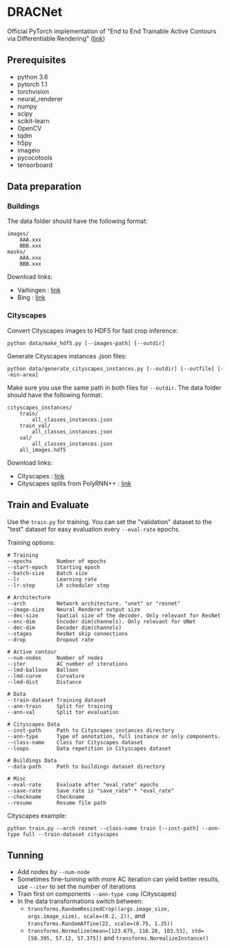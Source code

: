 # DRACNet
Official PyTorch implementation of "End to End Trainable Active Contours via Differentiable Rendering" ([link](https://openreview.net/pdf?id=rkxawlHKDr))

## Prerequisites
- python 3.6
- pytorch 1.1
- torchvision
- neural_renderer
- numpy
- scipy
- scikit-learn
- OpenCV
- tqdm
- h5py
- imageio
- pycocotools
- tensorboard

## Data preparation
### Buildings
The data folder should have the following format:
```
images/
    AAA.xxx
    BBB.xxx
masks/
    AAA.xxx
    BBB.xxx
```
Download links:

- Vaihingen : [link](https://drive.google.com/file/d/1nenpWH4BdplSiHdfXs0oYfiA5qL42plB/view)
- Bing : [link](https://drive.google.com/file/d/1Ta21c3jucWFoe5jwiVXXiAgozvdmnQKP/view)

### Cityscapes
Convert Cityscapes images to HDF5 for fast crop inference:
```
python data/make_hdf5.py [--images-path] [--outdir]
```
Generate Cityscapes instances .json files:
```
python data/generate_cityscapes_instances.py [--outdir] [--outfile] [--min-area]
```
Make sure you use the same path in both files for ```--outdir```. The data folder should have the following format:
```
cityscapes_instances/
    train/
        all_classes_instances.json
    train_val/
        all_classes_instances.json
    val/
        all_classes_instances.json
    all_images.hdf5    
```

Download links:
- Cityscapes : [link](https://www.cityscapes-dataset.com)
- Cityscapes splits from PolyRNN++ : [link](https://github.com/fidler-lab/polyrnn-pp)

## Train and Evaluate
Use the ```train.py``` for training. You can set the "validation" dataset to the "test" dataset 
for easy evaluation every ```--eval-rate``` epochs.

Training options:
```
# Training
--epochs        Number of epochs
--start-epoch   Starting epoch
--batch-size    Batch size
--lr            Learning rate
--lr-step       LR scheduler step

# Architecture
--arch          Network architecture. "unet" or "resnet"
--image-size    Neural Renderer output size
--dec-size      Spatial size of the decoder. Only relevant for ResNet
--enc-dim       Encoder dim(channels). Only relevant for UNet
--dec-dim       Decoder dim(channels)
--stages        ResNet skip connections
--drop          Dropout rate

# Active contour
--num-nodes     Number of nodes
--iter          AC number of iterations
--lmd-balloon   Balloon
--lmd-curve     Curvature
--lmd-dist      Distance

# Data
--train-dataset Training dataset
--ann-train     Split for training
--ann-val       Split tor evaluation

# Cityscapes Data
--inst-path     Path to Cityscapes instances directory
--ann-type      Type of annotation, full instance or only components. 
--class-name    Class for Cityscapes dataset
--loops         Data repetition in Cityscapes dataset

# Buildings Data
--data-path     Path to buildings dataset directory

# Misc
--eval-rate     Evaluate after "eval_rate" epochs
--save-rate     Save rate is "save_rate" * "eval_rate"
--checkname     Checkname
--resume        Resume file path
```

Cityscapes example:
```
python train.py --arch resnet --class-name train [--inst-path] --ann-type full --train-dataset cityscapes 
```

## Tunning
-   Add nodes by ```--num-node```
-   Sometimes fine-tunning with more AC iteration can yield better results, use ```--iter``` to set the number of iterations 
-   Train first on components ```--ann-type comp```  (Cityscapes)
-   In the data transformations switch between:
    - ```transforms.RandomResizedCrop((args.image_size, args.image_size), scale=(0.2, 2)),``` and ```transforms.RandomAffine(22, scale=(0.75, 1.25))```
    - ```transforms.Normalize(mean=[123.675, 116.28, 103.53], std=[58.395, 57.12, 57.375])``` and ```transforms.NormalizeInstance()```

